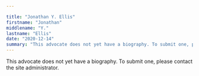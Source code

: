 ```yaml
---

title: "Jonathan Y. Ellis"
firstname: "Jonathan"
middlename: "Y."
lastname: "Ellis"
date: "2020-12-14"
summary: "This advocate does not yet have a biography. To submit one, please contact the site administrator."
---
```

This advocate does not yet have a biography. To submit one, please contact the site administrator.

